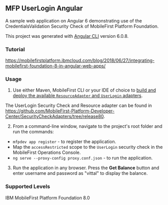 ## MFP UserLogin Angular
A sample web application on Angular 6 demonstrating use of the CredentialsValidation Security Check of MobileFirst Platform Foundation.

This project was generated with [Angular CLI](https://github.com/angular/angular-cli) version 6.0.8.

### Tutorial
https://mobilefirstplatform.ibmcloud.com/blog/2018/06/27/integrating-mobilefirst-foundation-8-in-angular-web-apps/

### Usage

1. Use either Maven, MobileFirst CLI or your IDE of choice to [build and deploy the available `ResourceAdapter` and `UserLogin` adapters](https://mobilefirstplatform.ibmcloud.com/tutorials/en/foundation/8.0/adapters/creating-adapters/).

 The UserLogin Security Check and Resource adapter can be found in https://github.com/MobileFirst-Platform-Developer-Center/SecurityCheckAdapters/tree/release80.

2. From a command-line window, navigate to the project's root folder and run the commands:
 - `mfpdev app register` - to register the application.
 -  Map the `accessRestricted` scope to the `UserLogin` security check in the MobileFirst Operations Console.
 - `ng serve --proxy-config proxy.conf.json` - to run the application.

3. Run the application in any browser. Press the **Get Balance** button and enter username and password as "vittal" to display the balance.

### Supported Levels
IBM MobileFirst Platform Foundation 8.0
